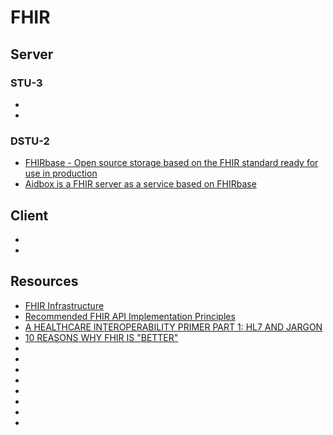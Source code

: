# FHIR

## Server
### STU-3
- []()
- []()

### DSTU-2
- [FHIRbase - Open source storage based on the FHIR standard ready for use in production](http://fhirbase.github.io/index.html)
- [Aidbox is a FHIR server as a service based on FHIRbase](https://aidbox.io/docs/Features.html)


## Client
- []()
- []()

## Resources

- [FHIR Infrastructure](http://wiki.hl7.org/index.php?title=FHIR_Infrastructure)
- [Recommended FHIR API Implementation Principles](https://datica.com/academy/recommended-fhir-api-implementation-principles/)
- [A HEALTHCARE INTEROPERABILITY PRIMER PART 1: HL7 AND JARGON](https://www.redoxengine.com/library/healthcare-interoperability-primer-hl7)
- [10 REASONS WHY FHIR IS "BETTER"](https://www.redoxengine.com/library/fhir-better)
- []()
- []()
- []()
- []()
- []()
- []()
- []()
- []()

